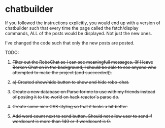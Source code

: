 # chatbuilder

If you followed the instructions explicitly, you would end up with a version of chatbuilder such that 
every time the page called the fetch/display commands, ALL of the posts would be displayed. Not just
the new ones.

I've changed the code such that only the new posts are posted.

TODO: 

1. ~~Filter out the RoboChat so I can see meaningfull messages. (If I leave Borken Chat on in the background,
I should be able to see anyone who attempted to make the project (and succeeded)).~~
1. ~~a) Created show/hide button to show and hide robo-chat.~~

2. ~~Create a new database on Parse for me to use with my friends instead of posting it to the world on
hack reactor's parse db.~~

3. ~~Create some nice CSS styling so that it looks a bit better.~~
4. ~~Add word count next to send button. Should not allow user to send if wordcount is more than 140 or if wordcount is 0.~~


